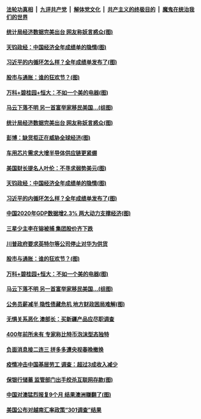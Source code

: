 

####  [法轮功真相](../../../../basic/blob/master/README.md?t=01191631) &nbsp;|&nbsp; [九评共产党](../../../../9ping.md/blob/master/README.md?t=01191631) &nbsp;|&nbsp; [解体党文化](../../../../jtdwh.md/blob/master/README.md?t=01191631)  &nbsp;|&nbsp; [共产主义的终极目的](../../../../gczydzjmd.md/blob/master/README.md?t=01191631) &nbsp;|&nbsp; [魔鬼在统治我们的世界](../../../../mgztzwmdsj.md/blob/master/README.md?t=01191631) 

#### [统计局经济数据完美出台 网友称妖言惑众(图)](../pages/p5/959574.md?t=01191631) 

#### [天钧政经：中国经济全年成绩单的隐情(图)](../pages/p5/959531.md?t=01191631) 

#### [习近平的内循环怎么样？全年成绩单发布了(图)](../pages/p5/959519.md?t=01191631) 

#### [股市与通胀：谁的狂欢节？(图)](../pages/p5/959453.md?t=01191631) 

#### [万科+碧桂园+恒大：不如一个美的电器(图)](../pages/p5/959457.md?t=01191631) 

#### [马云下落不明 另一首富举家移民美国…(组图)](../pages/p5/959464.md?t=01191631) 

#### [统计局经济数据完美出台 网友称妖言惑众(图)](../pages/p5/959574.md?t=01191631) 

#### [彭博：缺货柜正在威胁全球经济(图)](../pages/p5/959571.md?t=01191631) 

#### [车用芯片需求大增半导体供应链更紧绷](../pages/p5/959558.md?t=01191631) 

#### [美国财长提名人叶伦：不寻求弱势美元(图)](../pages/p5/959554.md?t=01191631) 

#### [天钧政经：中国经济全年成绩单的隐情(图)](../pages/p5/959531.md?t=01191631) 

#### [习近平的内循环怎么样？全年成绩单发布了(图)](../pages/p5/959519.md?t=01191631) 

#### [中国2020年GDP数据增2.3% 两大动力支撑经济(图)](../pages/p5/959510.md?t=01191631) 

#### [三星少主李在镕被捕 集团股价齐下跌](../pages/p5/959503.md?t=01191631) 

#### [川普政府要求英特尔等公司停止对华为供货](../pages/p5/959501.md?t=01191631) 

#### [股市与通胀：谁的狂欢节？(图)](../pages/p5/959453.md?t=01191631) 

#### [万科+碧桂园+恒大：不如一个美的电器(图)](../pages/p5/959457.md?t=01191631) 

#### [马云下落不明 另一首富举家移民美国…(组图)](../pages/p5/959464.md?t=01191631) 

#### [公务员薪减半 隐性债藏危机 地方财政困局难解(图)](../pages/p5/959439.md?t=01191631) 

#### [无惧关系恶化 澳部长：买新疆产品应尽职调查](../pages/p5/959436.md?t=01191631) 

#### [400年前所未有 专家称比特币泡沫型态独特](../pages/p5/959435.md?t=01191631) 

#### [负面消息接二连三 拼多多遭央视春晚撤换](../pages/p5/959432.md?t=01191631) 

#### [疫情冲击中国基层劳工 调查：超过3成收入减少](../pages/p5/959431.md?t=01191631) 

#### [保银行储蓄&nbsp;监管部门出手绞杀互联网存款(图)](../pages/p5/959392.md?t=01191631) 

#### [中国对澳猛烈报复9个月 结果澳洲赚翻了(图)](../pages/p5/959355.md?t=01191631) 

#### [美国公布对越南汇率政策“301调查”结果](../pages/p5/959351.md?t=01191631) 

